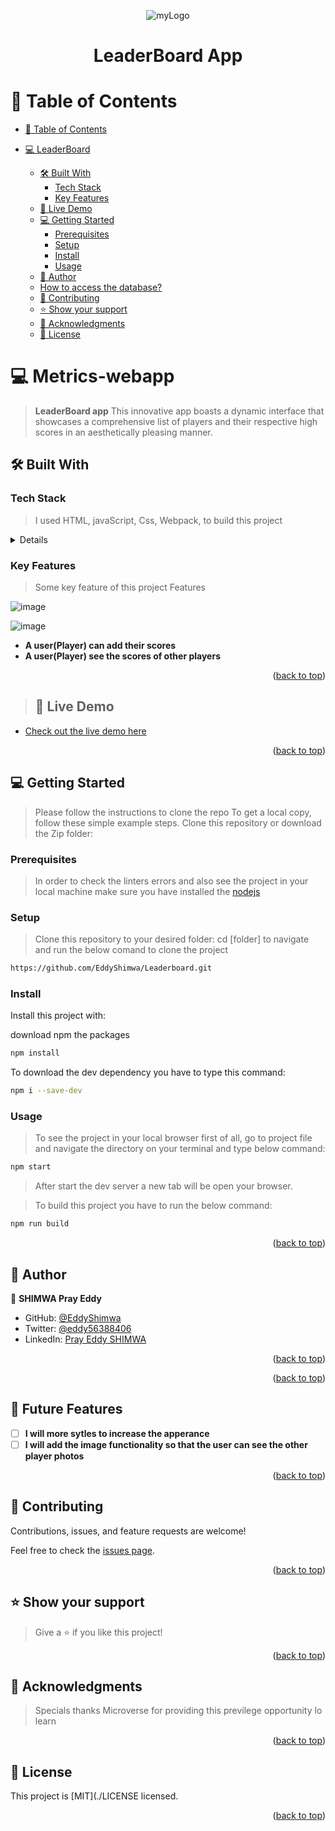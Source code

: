 <a name="readme-top"></a>

<div align="center">

![myLogo](https://user-images.githubusercontent.com/88631022/218198647-7261296a-940e-4999-82c1-1e7a3e71f0f0.PNG)

  <h1><b>LeaderBoard App</b></h1>

</div>

# 📗 Table of Contents

- [📗 Table of Contents](#-table-of-contents)
- [ 💻 LeaderBoard ](#-LeaderBoard-)

  - [🛠 Built With ](#-built-with-)
    - [Tech Stack ](#tech-stack-)
    - [Key Features ](#key-features-)
  - [🚀 Live Demo ](#-live-demo-)
  - [💻 Getting Started ](#-getting-started-)
    - [Prerequisites](#prerequisites)
    - [Setup](#setup)
    - [Install](#install)
    - [Usage](#usage)
  - [👥 Author ](#-author-)
  - [How to access the database?](#how-to-access-the-database)
  - [🤝 Contributing ](#-contributing-)
  - [⭐️ Show your support ](#️-show-your-support-)
  - [🙏 Acknowledgments ](#-acknowledgments-)
  - [📝 License ](#-license-)

# 💻 Metrics-webapp <a name="about-project"></a>

> **LeaderBoard app** This innovative app boasts a dynamic interface that showcases a comprehensive list of players and their respective high scores in an aesthetically pleasing manner. 

## 🛠 Built With <a name="built-with"></a>

### Tech Stack <a name="tech-stack"></a>

> I used HTML, javaScript, Css, Webpack, to build this project

<details>
  <ul>
    <li>Html</li>
    <li>CSSs</li>
    <li>JavaScript</li>
    <li>WebPack</li>
  </ul>
</details>

### Key Features <a name="key-features"></a>

> Some key feature of this project
> Features

<div align="flex">

![image](https://user-images.githubusercontent.com/88631022/218198244-1708a04b-934e-4ce6-9b3a-3af7a9c73eac.png)

![image](https://user-images.githubusercontent.com/88631022/218198565-080ef678-1b3d-4237-ad39-a3ad301b2925.png)

</div>

- **A user(Player) can add their scores**
- **A user(Player) see the scores of other players**

<p align="right">(<a href="#readme-top">back to top</a>)</p>

> ## 🚀 Live Demo <a name="live-demo"> </a>
- [Check out the live demo here](https://eddyshimwa.github.io/Leaderboard/dist/)


<p align="right">(<a href="#readme-top">back to top</a>)</p>

## 💻 Getting Started <a name="getting-started"></a>

> Please follow the instructions to clone the repo
> To get a local copy, follow these simple example steps.
> Clone this repository or download the Zip folder:

### Prerequisites

> In order to check the linters errors and also see the project in your local machine make sure you have installed the [nodejs](https://nodejs.org)

### Setup

> Clone this repository to your desired folder: cd [folder] to navigate and run the below comand to clone the project

```sh
https://github.com/EddyShimwa/Leaderboard.git
```

### Install

Install this project with:

download npm the packages

```sh
npm install
```

To download the dev dependency you have to type this command:

```sh
npm i --save-dev
```

### Usage

> To see the project in your local browser first of all, go to project file and navigate the directory on your terminal and type below command:

```sh
npm start
```

> After start the dev server a new tab will be open your browser.

> To build this project you have to run the below command:

```sh
npm run build
```

<p align="right">(<a href="#readme-top">back to top</a>)</p>

## 👥 Author <a name="authors"></a>

👤 **SHIMWA Pray Eddy**

- GitHub: [@EddyShimwa](https://github.com/EddyShimwa)
- Twitter: [@eddy56388406](https://twitter.com/eddy56388406)
- LinkedIn: [Pray Eddy SHIMWA](https://www.linkedin.com/in/pray-eddy-shimwa/)

<p align="right">(<a href="#readme-top">back to top</a>)</p>

<p align="right">(<a href="#readme-top">back to top</a>)</p>

## 🔭 Future Features <a name="future-features"></a>

- [ ] **I will more sytles to increase the apperance**
- [ ] **I will add the image functionality so that the user can see the other player photos**

<p align="right">(<a href="#readme-top">back to top</a>)</p>

## 🤝 Contributing <a name="contributing"></a>

Contributions, issues, and feature requests are welcome!

Feel free to check the [issues page](../../issues/).

<p align="right">(<a href="#readme-top">back to top</a>)</p>

## ⭐️ Show your support <a name="support"></a>

> Give a ⭐️ if you like this project!

<p align="right">(<a href="#readme-top">back to top</a>)</p>

## 🙏 Acknowledgments <a name="acknowledgements"></a>

> Specials thanks Microverse for providing this previlege opportunity lo learn

<p align="right">(<a href="#readme-top">back to top</a>)</p>

## 📝 License <a name="license"></a>

This project is [MIT](./LICENSE licensed.

<p align="right">(<a href="#readme-top">back to top</a>)</p>

